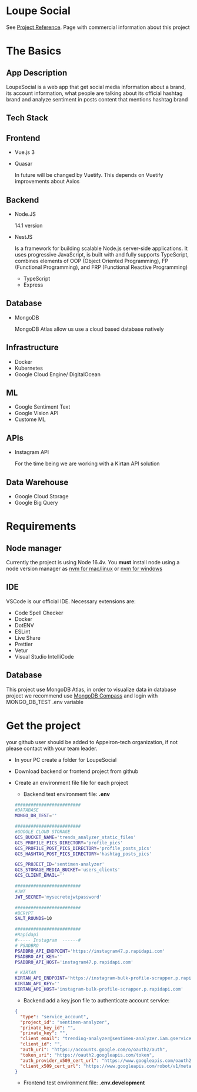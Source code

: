# Loupe Social
See [Project Reference](https://sites.google.com/view/trending-analyzer/home). Page with commercial information about this project

# The Basics

## App Description

LoupeSocial is a web app that get social media information about a brand, its account information, what people are talking about its official hashtag brand and analyze sentiment in posts content that mentions hashtag brand

## Tech Stack

## Frontend

- Vue.js 3
    
    
- Quasar
    
    In future will be changed by Vuetify. This depends on Vuetify improvements about Axios
    

## Backend

- Node.JS
    
    14.1 version
    
- NestJS
    
    Is a framework for building scalable Node.js server-side applications. It uses progressive JavaScript, is built with and fully supports TypeScript, combines elements of OOP (Object Oriented Programming), FP (Functional Programming), and FRP (Functional Reactive Programming)
    
    - TypeScript
    - Express

## Database

- MongoDB
    
    MongoDB Atlas allow us use a cloud based database natively
    

## Infrastructure

- Docker
- Kubernetes
- Google Cloud Engine/ DigitalOcean

## ML

- Google Sentiment Text
- Google Vision API
- Custome ML

## APIs

- Instagram API
    
    For the time being we are working with a Kirtan API solution
    

## Data Warehouse

- Google Cloud Storage
- Google Big Query

# Requirements

## Node manager

Currently the project is using Node 16.4v. You **must** install node using a node version manager as [nvm for mac/linux](https://desarrolloweb.com/home/nvm) or [nvm for windows](https://github.com/coreybutler/nvm-windows) 

## IDE

VSCode is our official IDE. Necessary extensions are:

- Code Spell Checker
- Docker
- DotENV
- ESLint
- Live  Share
- Prettier
- Vetur
- Visual Studio IntelliCode

## Database

This project use MongoDB Atlas, in order to visualize data in database project we recommend use [MongoDB Compass](https://www.mongodb.com/try/download/compass) and login with MONGO_DB_TEST .env variable

# Get the project

your github user should be added to Appeiron-tech organization, if not please contact with your team leader.

- In your PC create a folder for LoupeSocial
- Download backend or frontend project from github
- Create an environment file file for each project
    - Backend test environment file: **.env**
    
    ```bash
    #########################
    #DATABASE
    MONGO_DB_TEST=''
    
    #########################
    #GOOGLE CLOUD STORAGE
    GCS_BUCKET_NAME='trends_analyzer_static_files'
    GCS_PROFILE_PICS_DIRECTORY='profile_pics'
    GCS_PROFILE_POST_PICS_DIRECTORY='profile_posts_pics'
    GCS_HASHTAG_POST_PICS_DIRECTORY='hashtag_posts_pics'
    
    GCS_PROJECT_ID='sentimen-analyzer'
    GCS_STORAGE_MEDIA_BUCKET='users_clients'
    GCS_CLIENT_EMAIL=''
    
    #########################
    #JWT
    JWT_SECRET='mysecretejwtpassword'
    
    #########################
    #BCRYPT
    SALT_ROUNDS=10
    
    #########################
    #Rapidapi
    #----- Instagram  ------#
    # PSADBRO 
    PSADBRO_API_ENDPOINT='https://instagram47.p.rapidapi.com'
    PSADBRO_API_KEY=''
    PSADBRO_API_HOST='instagram47.p.rapidapi.com'
    
    # KIRTAN
    KIRTAN_API_ENDPOINT='https://instagram-bulk-profile-scrapper.p.rapidapi.com'
    KIRTAN_API_KEY=''
    KIRTAN_API_HOST='instagram-bulk-profile-scrapper.p.rapidapi.com'
    ```
    
    - Backend add a key.json file to authenticate account service:
    
    ```json
    {
      "type": "service_account",
      "project_id": "sentimen-analyzer",
      "private_key_id": "",
      "private_key": "",
      "client_email": "trending-analyzer@sentimen-analyzer.iam.gserviceaccount.com",
      "client_id": "",
      "auth_uri": "https://accounts.google.com/o/oauth2/auth",
      "token_uri": "https://oauth2.googleapis.com/token",
      "auth_provider_x509_cert_url": "https://www.googleapis.com/oauth2/v1/certs",
      "client_x509_cert_url": "https://www.googleapis.com/robot/v1/metadata/x509/trending-analyzer%40sentimen-analyzer.iam.gserviceaccount.com"
    }
    ```
    
    - Frontend test environment file: **.env.development**
